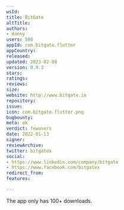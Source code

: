 ```yaml
---
wsId: 
title: BitGate
altTitle: 
authors:
- danny
users: 500
appId: com.bitgate.flutter
appCountry: 
released: 
updated: 2023-02-08
version: 0.9.3
stars: 
ratings: 
reviews: 
size: 
website: http://www.bitgate.io
repository: 
issue: 
icon: com.bitgate.flutter.png
bugbounty: 
meta: ok
verdict: fewusers
date: 2022-01-13
signer: 
reviewArchive: 
twitter: bitgatex
social:
- https://www.linkedin.com/company/bitgate
- https://www.facebook.com/bitgatex
redirect_from: 
features: 

---
```


The app only has 100+ downloads. 